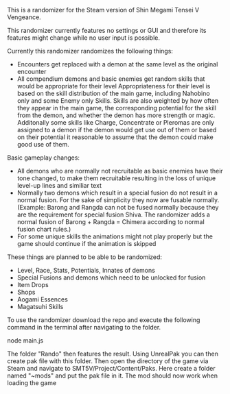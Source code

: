 This is a randomizer for the Steam version of Shin Megami Tensei V Vengeance.

This randomizer currently features no settings or GUI and therefore its features might change while no user input is possible.

Currently this randomizer randomizes the following things:
- Encounters get replaced with a demon at the same level as the original encounter
- All compendium demons and basic enemies get random skills that would be appropriate for their level
  Appropriateness for their level is based on the skill distribution of the main game, including Nahobino only and some Enemy only Skills.
  Skills are also weighted by how often they appear in the main game, the corresponding potential for the skill from the demon, and whether the demon has more strength or magic.
  Additonally some skills like Charge, Concentrate or Pleromas are only assigned to a demon if the demon would get use out of them or based on their potential it reasonable to assume that the demon could make good use of them.

Basic gameplay changes:
- All demons who are normally not recruitable as basic enemies have their tone changed, to make them recruitable resulting in the loss of unique level-up lines and similiar text
- Normally two demons which result in a special fusion do not result in a normal fusion. For the sake of simplicity they now are fusable normally.
  (Example: Barong and Rangda can not be fused normally because they are the requirement for special fusion Shiva. The randomizer adds a normal fusion of Barong + Rangda = Chimera according to normal fusion chart rules.)
- For some unique skills the animations might not play properly but the game should continue if the animation is skipped

These things are planned to be able to be randomized:
- Level, Race, Stats, Potentials, Innates of demons
- Special Fusions and demons which need to be unlocked for fusion
- Item Drops
- Shops
- Aogami Essences
- Magatsuhi Skills


To use the randomizer download the repo and execute the following command in the terminal after navigating to the folder.

node main.js

The folder "Rando" then features the result. Using UnrealPak you can then create pak file with this folder.
Then open the directory of the game via Steam and navigate to SMT5V/Project/Content/Paks.
Here create a folder named "~mods" and put the pak file in it.
The mod should now work when loading the game
